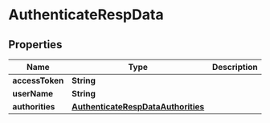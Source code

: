 # AuthenticateRespData

## Properties
Name | Type | Description | Notes
------------ | ------------- | ------------- | -------------
**accessToken** | **String** |  |  [optional]
**userName** | **String** |  |  [optional]
**authorities** | [**AuthenticateRespDataAuthorities**](AuthenticateRespDataAuthorities.md) |  |  [optional]
